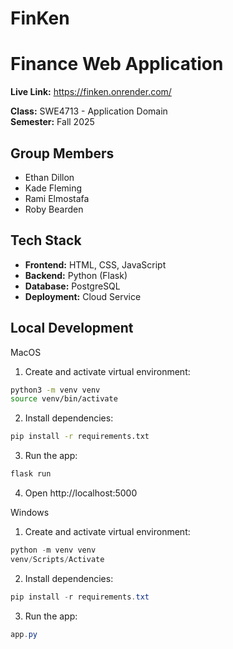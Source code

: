# FinKen
# Finance Web Application
**Live Link:** https://finken.onrender.com/

**Class:** SWE4713 - Application Domain  
**Semester:** Fall 2025  

## Group Members
- Ethan Dillon  
- Kade Fleming  
- Rami Elmostafa
- Roby Bearden

## Tech Stack
- **Frontend:** HTML, CSS, JavaScript  
- **Backend:** Python (Flask)  
- **Database:** PostgreSQL  
- **Deployment:** Cloud Service  

## Local Development 

MacOS

1. Create and activate virtual environment:
```bash
python3 -m venv venv
source venv/bin/activate
```

2. Install dependencies:
```bash
pip install -r requirements.txt
```

3. Run the app:
```bash
flask run
```

4. Open http://localhost:5000

Windows
1. Create and activate virtual environment:
```powershell
python -m venv venv
venv/Scripts/Activate
```

2. Install dependencies:
```powershell
pip install -r requirements.txt
```

3. Run the app:
```powershell
app.py
```
